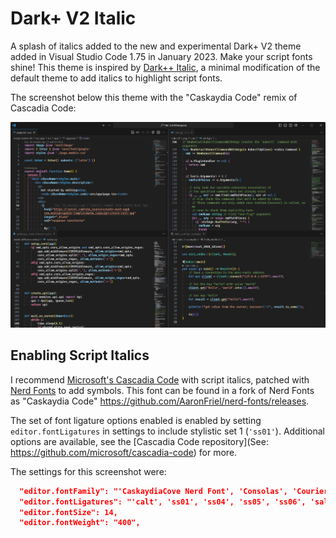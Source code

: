 # Dark+ V2 Italic

A splash of italics added to the new and experimental Dark+ V2 theme added in Visual Studio Code
1.75 in January 2023. Make your script fonts shine! This theme is inspired by [Dark++
Italic](https://marketplace.visualstudio.com/items?itemName=idbartosz.darkpp-italic), a minimal
modification of the default theme to add italics to highlight script fonts.

The screenshot below this theme with the "Caskaydia Code" remix of Cascadia Code:

![A screenshot of the theme in four languages in quadrants. From left to right in the top row: TypeScript/React and Go; in the bottom row: Python and Rust](./docs/theme-example.png)

## Enabling Script Italics

I recommend [Microsoft's Cascadia Code](https://github.com/microsoft/cascadia-code) with script italics, patched with [Nerd Fonts](https://www.nerdfonts.com/) to add symbols. This font can be found in a fork of Nerd Fonts as "Caskaydia Code" https://github.com/AaronFriel/nerd-fonts/releases.

The set of font ligature options enabled is enabled by setting `editor.fontLigatures` in settings to include stylistic set 1 (`'ss01'`). Additional options are available, see the [Cascadia Code repository](See: https://github.com/microsoft/cascadia-code) for more.

The settings for this screenshot were:

```json
  "editor.fontFamily": "'CaskaydiaCove Nerd Font', 'Consolas', 'Courier New', monospace",
  "editor.fontLigatures": "'calt', 'ss01', 'ss04', 'ss05', 'ss06', 'salt', 'zero', 'onum'",
  "editor.fontSize": 14,
  "editor.fontWeight": "400",
```
